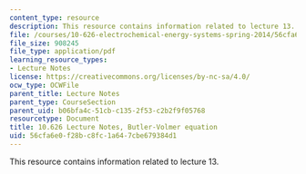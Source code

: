 ```yaml
---
content_type: resource
description: This resource contains information related to lecture 13.
file: /courses/10-626-electrochemical-energy-systems-spring-2014/56cfa6e0f28bc8fc1a647cbe679384d1_MIT10_626S14_S11lec13.pdf
file_size: 908245
file_type: application/pdf
learning_resource_types:
- Lecture Notes
license: https://creativecommons.org/licenses/by-nc-sa/4.0/
ocw_type: OCWFile
parent_title: Lecture Notes
parent_type: CourseSection
parent_uid: b06bfa4c-51cb-c135-2f53-c2b2f9f05768
resourcetype: Document
title: 10.626 Lecture Notes, Butler-Volmer equation
uid: 56cfa6e0-f28b-c8fc-1a64-7cbe679384d1
---
```

This resource contains information related to lecture 13.